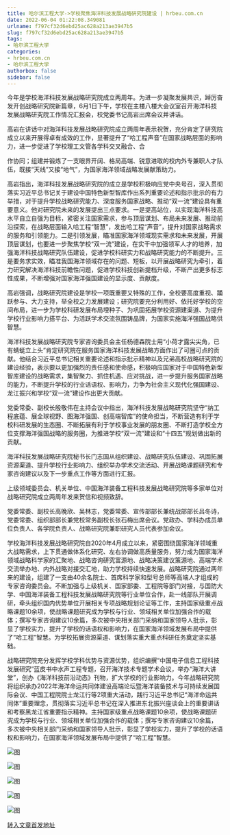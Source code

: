 ```yaml
---
title: 哈尔滨工程大学->学校聚焦海洋科技发展战略研究院建设 | hrbeu.com.cn
date: 2022-06-04 01:22:08.349081
urlname: f797cf32d6ebd25ac628a213ae3947b5
slug: f797cf32d6ebd25ac628a213ae3947b5
tags: 
- 哈尔滨工程大学
categories:
- hrbeu.com.cn
- 哈尔滨工程大学
authorbox: false
sidebar: false
---
```

今年是学校海洋科技发展战略研究院成立两周年。为进一步凝聚发展共识，踔厉奋发开创战略研究院新篇章，6月1日下午，学校在主楼八楼大会议室召开海洋科技发展战略研究院工作情况汇报会，校党委书记高岩出席会议并讲话。

高岩在讲话中对海洋科技发展战略研究院成立两周年表示祝贺，充分肯定了研究院成立以来开展得卓有成效的工作，显著提升了“哈工程声音”在国家战略层面的影响力，进一步促进了学校理工文管各学科交叉融合、合
<!--more-->
作协同；组建并锻炼了一支眼界开阔、格局高端、锐意进取的校内外专兼职人才队伍，既接“天线”又接“地气”，为国家海洋领域战略发展献策助力。

高岩指出，海洋科技发展战略研究院的成立是学校积极响应党中央号召，深入贯彻落实习近平总书记关于建设中国特色新型智库作出系列重要论述和指示批示的有力举措，对于提升学校战略研究能力、深度服务国家战略、推动“双一流”建设具有重要意义。他对研究院未来的发展提出三点要求。一是提高站位，以实现海洋科技高水平自立自强为目标，紧密关注国家需求，参与顶层谋划、布局未来发展、推动前沿探索，在战略层面输入哈工程“智慧”，发出哈工程“声音”，提升对国家战略需求的服务和引领能力。二是引领发展，瞄准国家海洋领域现实需求和未来发展，开展顶层谋划，也要进一步聚焦学校“双一流”建设，在实干中加强领军人才的培养，加强海洋科技战略研究队伍建设，促进学校科研实力和战略研究能力的不断提升。三是要务求实效，瞄准我国海洋领域存在的问题、短板，以开展战略研究为牵引，着力研究解决海洋科技前瞻性问题，促进学校科技创新提档升级，不断产出更多标志性成果，不断增强对国家海洋强国建设的显示度、贡献度。

高岩强调，战略研究院建设是学校一项既重要又特殊的工作，全校要高度重视、踊跃参与、大力支持，举全校之力发展建设；研究院要充分利用好、依托好学校的空间布局，进一步为学校科研发展布局埋种子、为巩固拓展学校资源建渠道、为提升学校行业影响力搭平台、为活跃学术交流氛围铸品牌，为国家实施海洋强国战略供智慧。

海洋科技发展战略研究院专家咨询委员会主任杨德森院士用“小荷才露尖尖角，已有蜻蜓立上头”肯定研究院在服务国家海洋科技发展战略方面作出了可圈可点的贡献。他结合习近平总书记相关重要论述和指示批示精神以及兄弟高校战略研究院的建设经验，表示要以更加强烈的责任感和使命感，积极响应国家对于中国特色新型智库建设的战略需求，集智聚力、抓住机遇、应对挑战，进一步提升服务国家战略的能力，不断提升学校的行业话语权、影响力，力争为社会主义现代化强国建设、龙江振兴和学校“双一流”建设作出更大贡献。

党委常委、副校长殷敬伟在主持会议中指出，海洋科技发展战略研究院坚守“纳工程底蕴、展全球视野、图海洋强国、创高端智库”的使命担当，不断营造有利于学校科研发展的生态圈、不断拓展有利于学校事业发展的朋友圈、不断打造学校全方位支撑海洋强国战略的服务圈，为推进学校“双一流”建设和“十四五”规划做出新的贡献。

海洋科技发展战略研究院秘书长门志国从组织建设、战略研究队伍建设、巩固拓展资源渠道、提升学校行业影响力、组织举办学术交流活动、开展战略课题研究和专家咨询建议以及下一步重点工作等方面进行汇报。

上级领域委员会、机关单位、中国海洋装备工程科技发展战略研究院等多家单位对战略研究院成立两周年发来贺信和视频致辞。

党委常委、副校长高晚欣、吴林志，党委常委、宣传部部长兼统战部部长吕冬诗，党委常委、组织部部长兼党校常务副校长张石梅出席会议。党政办、学科办成员单位负责人、各学院负责人、战略研究院兼职研究人员代表参加会议。

学校海洋科技发展战略研究院自2020年4月成立以来，紧密围绕国家海洋领域重大战略需求，上下贯通做体系化研究、左右协调做高质量服务，努力成为国家海洋领域战略科学家的汇聚地、战略咨询研究富源地、战略决策建议策源地、高端学术交流举办地、内外战略对接交汇地，助力学校持续快速发展。战略研究院通过两年来的建设，组建了一支由40余名院士、首席科学家和型号总师等高端人才组成的专家咨询委员会。不断加强与上级机关、国家部委、工程院等部门对接，与国防大学、中国海洋装备工程科技发展战略研究院等行业单位合作，赴一线部队开展调研，牵头组织国内优势单位开展相关专项战略规划论证等工作，主持国家级重点战略课题10余项，使战略课题研究成为学校与行业、领域相关单位加强合作的载体；撰写专家咨询建议10余篇，多次被中央相关部门采纳和国家领导人批示，彰显了学校实力，提升了学校的话语权和影响力，在国家海洋领域发展布局中提供了“哈工程”智慧。为学校拓展资源渠道、谋划落实重大重点科研任务奠定坚实基础。

战略研究院充分发挥学校学科优势与资源优势，组织编撰“中国电子信息工程科技发展研究”蓝皮书中水声工程专题，召开海洋技术专题学术会议，举办“海洋大讲堂”，创办《海洋科技前沿动态》刊物，扩大学校的行业影响力。今年战略研究院将组织承办2022年海洋命运共同体建设高端论坛暨海洋装备技术与可持续发展国际会议、中国工程院院士龙江行等2项重大活动，践行习近平总书记“海洋命运共同体”重要理念，贯彻落实习近平总书记在深入推进东北振兴座谈会上的重要讲话和考察黑龙江省重要指示精神。主持国家级重点战略课题10余项，使战略课题研究成为学校与行业、领域相关单位加强合作的载体；撰写专家咨询建议10余篇，多次被中央相关部门采纳和国家领导人批示，彰显了学校实力，提升了学校的话语权和影响力，在国家海洋领域发展布局中提供了“哈工程”智慧。

![图](http://gongxue.cn/__local/9/DB/B3/3E934DF9F222117360CE0392827_41119307_1D5F9.jpg)

![图](http://gongxue.cn/__local/E/33/F6/8F2B70BBF1BC6EC4B956EFC6769_102E4925_180DF.jpg)

![图](http://gongxue.cn/__local/B/09/55/E41BBC10BFE0A70F003436F97D5_BB5BB326_1D9F0.jpg)

![图](http://gongxue.cn/__local/C/D3/30/AE22515272824C3DC426D4D82EC_E8CA1ACC_1B010.jpg)

![图](http://gongxue.cn/__local/8/8B/8E/FCC7B76E2530C0A7AB39013845E_7DF1FF73_23BC5.jpg)

[转入文章首发地址](http://gongxue.cn/info/1141/71146.htm)